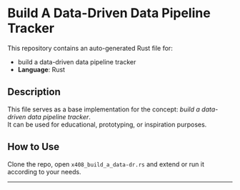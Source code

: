 # Build A Data-Driven Data Pipeline Tracker

This repository contains an auto-generated Rust file for:

- build a data-driven data pipeline tracker
- **Language**: Rust

## Description

This file serves as a base implementation for the concept: *build a data-driven data pipeline tracker*.  
It can be used for educational, prototyping, or inspiration purposes.

## How to Use

Clone the repo, open `x408_build_a_data-dr.rs` and extend or run it according to your needs.

---


